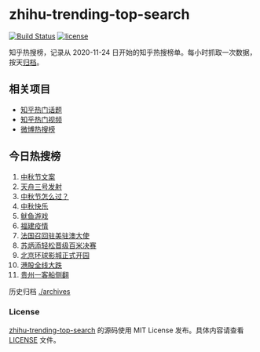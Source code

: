 # zhihu-trending-top-search

[![Build Status](https://github.com/justjavac/zhihu-trending-top-search/workflows/ci/badge.svg?branch=main)](https://github.com/justjavac/zhihu-trending-top-search/actions)
[![license](https://img.shields.io/github/license/justjavac/zhihu-trending-top-search)](https://github.com/justjavac/zhihu-trending-top-search/blob/main/LICENSE)

知乎热搜榜，记录从 2020-11-24 日开始的知乎热搜榜单。每小时抓取一次数据，按天[归档](./archives)。

## 相关项目

- [知乎热门话题](https://github.com/justjavac/zhihu-trending-hot-questions)
- [知乎热门视频](https://github.com/justjavac/zhihu-trending-hot-video)
- [微博热搜榜](https://github.com/justjavac/weibo-trending-hot-search)

## 今日热搜榜

<!-- BEGIN -->
<!-- 最后更新时间 Tue Sep 21 2021 10:28:38 GMT+0800 (China Standard Time) -->

1. [中秋节文案](https://www.zhihu.com/search?q=中秋节文案)
1. [天舟三号发射](https://www.zhihu.com/search?q=天舟三号)
1. [中秋节怎么过？](https://www.zhihu.com/search?q=中秋节怎么过)
1. [中秋快乐](https://www.zhihu.com/search?q=中秋节)
1. [鱿鱼游戏](https://www.zhihu.com/search?q=鱿鱼游戏)
1. [福建疫情](https://www.zhihu.com/search?q=福建疫情)
1. [法国召回驻美驻澳大使](https://www.zhihu.com/search?q=法国召回驻美国和驻澳大利亚大使)
1. [苏炳添轻松晋级百米决赛](https://www.zhihu.com/search?q=苏炳添)
1. [北京环球影城正式开园](https://www.zhihu.com/search?q=北京环球影城)
1. [港股全线大跌](https://www.zhihu.com/search?q=港股暴跌)
1. [贵州一客船侧翻](https://www.zhihu.com/search?q=贵州客船侧翻)

<!-- END -->

历史归档 [./archives](./archives)

### License

[zhihu-trending-top-search](https://github.com/justjavac/zhihu-trending-top-search)
的源码使用 MIT License 发布。具体内容请查看 [LICENSE](./LICENSE) 文件。

